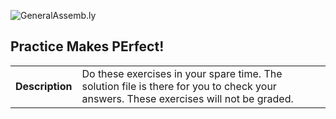 ![GeneralAssemb.ly](http://studio.generalassemb.ly/GA_Slide_Assets/Exercise_icon_md.png)

## Practice Makes PErfect!


| | |
| ------------- |:-------------|
| __Description__| Do these exercises in your spare time. The solution file is there for you to check your answers. These exercises will not be graded.|    
 



